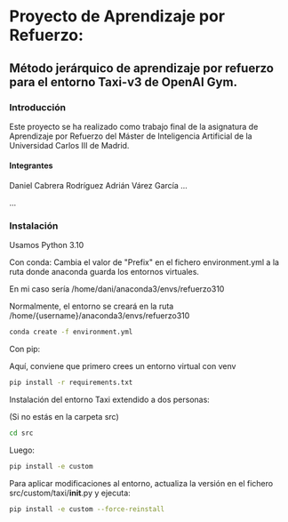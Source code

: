 

<h1>Proyecto de Aprendizaje por Refuerzo:</h1>

<h2>Método jerárquico de aprendizaje por refuerzo para el entorno Taxi-v3 de OpenAI Gym. </h2>


<h3>Introducción</h3>

Este proyecto se ha realizado como trabajo final de la asignatura de Aprendizaje por Refuerzo del Máster de Inteligencia Artificial de la Universidad Carlos III de Madrid.

<h4>Integrantes</h4>
Daniel Cabrera Rodríguez
Adrián Várez García
...

...

<h3>Instalación</h3>

Usamos Python 3.10


Con conda:
Cambia el valor de "Prefix" en el fichero environment.yml a la ruta donde anaconda guarda los entornos virtuales.


En mi caso sería /home/dani/anaconda3/envs/refuerzo310

Normalmente, el entorno se creará en la ruta /home/{username}/anaconda3/envs/refuerzo310
```bash
conda create -f environment.yml
```


Con pip:


Aquí, conviene que primero crees un entorno virtual con venv

```bash
pip install -r requirements.txt
```


Instalación del entorno Taxi extendido a dos personas:


(Si no estás en la carpeta src)
```bash
cd src
```

Luego: 
```bash
pip install -e custom
```

Para aplicar modificaciones al entorno, actualiza la versión en el fichero src/custom/taxi/__init__.py
y ejecuta:
```bash
pip install -e custom --force-reinstall
```